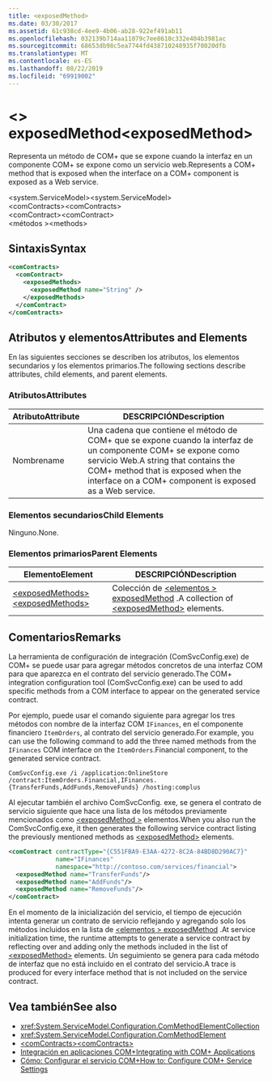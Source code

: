 ```yaml
---
title: <exposedMethod>
ms.date: 03/30/2017
ms.assetid: 61c938cd-4ee9-4b06-ab28-922ef491ab11
ms.openlocfilehash: 032139b714aa11079c7ee8610c332e404b3981ac
ms.sourcegitcommit: 68653db98c5ea7744fd438710248935f70020dfb
ms.translationtype: MT
ms.contentlocale: es-ES
ms.lasthandoff: 08/22/2019
ms.locfileid: "69919002"
---
```

# <a name="exposedmethod"></a><span data-ttu-id="4e0d0-101">\<> exposedMethod</span><span class="sxs-lookup"><span data-stu-id="4e0d0-101">\<exposedMethod></span></span>
<span data-ttu-id="4e0d0-102">Representa un método de COM+ que se expone cuando la interfaz en un componente COM+ se expone como un servicio web.</span><span class="sxs-lookup"><span data-stu-id="4e0d0-102">Represents a COM+ method that is exposed when the interface on a COM+ component is exposed as a Web service.</span></span>  
  
 <span data-ttu-id="4e0d0-103">\<system.ServiceModel></span><span class="sxs-lookup"><span data-stu-id="4e0d0-103">\<system.ServiceModel></span></span>  
<span data-ttu-id="4e0d0-104">\<comContracts></span><span class="sxs-lookup"><span data-stu-id="4e0d0-104">\<comContracts></span></span>  
<span data-ttu-id="4e0d0-105">\<comContract></span><span class="sxs-lookup"><span data-stu-id="4e0d0-105">\<comContract></span></span>  
<span data-ttu-id="4e0d0-106">\<métodos ></span><span class="sxs-lookup"><span data-stu-id="4e0d0-106">\<methods></span></span>  
  
## <a name="syntax"></a><span data-ttu-id="4e0d0-107">Sintaxis</span><span class="sxs-lookup"><span data-stu-id="4e0d0-107">Syntax</span></span>  
  
```xml  
<comContracts>
  <comContract>
    <exposedMethods>
      <exposedMethod name="String" />
    </exposedMethods>
  </comContract>
</comContracts>
```  
  
## <a name="attributes-and-elements"></a><span data-ttu-id="4e0d0-108">Atributos y elementos</span><span class="sxs-lookup"><span data-stu-id="4e0d0-108">Attributes and Elements</span></span>  
 <span data-ttu-id="4e0d0-109">En las siguientes secciones se describen los atributos, los elementos secundarios y los elementos primarios.</span><span class="sxs-lookup"><span data-stu-id="4e0d0-109">The following sections describe attributes, child elements, and parent elements.</span></span>  
  
### <a name="attributes"></a><span data-ttu-id="4e0d0-110">Atributos</span><span class="sxs-lookup"><span data-stu-id="4e0d0-110">Attributes</span></span>  
  
|<span data-ttu-id="4e0d0-111">Atributo</span><span class="sxs-lookup"><span data-stu-id="4e0d0-111">Attribute</span></span>|<span data-ttu-id="4e0d0-112">DESCRIPCIÓN</span><span class="sxs-lookup"><span data-stu-id="4e0d0-112">Description</span></span>|  
|---------------|-----------------|  
|<span data-ttu-id="4e0d0-113">Nombre</span><span class="sxs-lookup"><span data-stu-id="4e0d0-113">name</span></span>|<span data-ttu-id="4e0d0-114">Una cadena que contiene el método de COM+ que se expone cuando la interfaz de un componente COM+ se expone como servicio Web.</span><span class="sxs-lookup"><span data-stu-id="4e0d0-114">A string that contains the COM+ method that is exposed when the interface on a COM+ component is exposed as a Web service.</span></span>|  
  
### <a name="child-elements"></a><span data-ttu-id="4e0d0-115">Elementos secundarios</span><span class="sxs-lookup"><span data-stu-id="4e0d0-115">Child Elements</span></span>  
 <span data-ttu-id="4e0d0-116">Ninguno.</span><span class="sxs-lookup"><span data-stu-id="4e0d0-116">None.</span></span>  
  
### <a name="parent-elements"></a><span data-ttu-id="4e0d0-117">Elementos primarios</span><span class="sxs-lookup"><span data-stu-id="4e0d0-117">Parent Elements</span></span>  
  
|<span data-ttu-id="4e0d0-118">Elemento</span><span class="sxs-lookup"><span data-stu-id="4e0d0-118">Element</span></span>|<span data-ttu-id="4e0d0-119">DESCRIPCIÓN</span><span class="sxs-lookup"><span data-stu-id="4e0d0-119">Description</span></span>|  
|-------------|-----------------|  
|[<span data-ttu-id="4e0d0-120">\<exposedMethods></span><span class="sxs-lookup"><span data-stu-id="4e0d0-120">\<exposedMethods></span></span>](exposedmethods.md)|<span data-ttu-id="4e0d0-121">Colección de [ \<elementos > exposedMethod](exposedmethod.md) .</span><span class="sxs-lookup"><span data-stu-id="4e0d0-121">A collection of [\<exposedMethod>](exposedmethod.md) elements.</span></span>|  
  
## <a name="remarks"></a><span data-ttu-id="4e0d0-122">Comentarios</span><span class="sxs-lookup"><span data-stu-id="4e0d0-122">Remarks</span></span>  
 <span data-ttu-id="4e0d0-123">La herramienta de configuración de integración (ComSvcConfig.exe) de COM+ se puede usar para agregar métodos concretos de una interfaz COM para que aparezca en el contrato del servicio generado.</span><span class="sxs-lookup"><span data-stu-id="4e0d0-123">The COM+ integration configuration tool (ComSvcConfig.exe) can be used to add specific methods from a COM interface to appear on the generated service contract.</span></span>  
  
 <span data-ttu-id="4e0d0-124">Por ejemplo, puede usar el comando siguiente para agregar los tres métodos con nombre de la interfaz COM `IFinances`, en el componente financiero `ItemOrders`, al contrato del servicio generado.</span><span class="sxs-lookup"><span data-stu-id="4e0d0-124">For example, you can use the following command to add the three named methods from the `IFinances` COM interface on the `ItemOrders`.Financial component, to the generated service contract.</span></span>  
  
 `ComSvcConfig.exe /i /application:OnlineStore /contract:ItemOrders.Financial,IFinances.{TransferFunds,AddFunds,RemoveFunds} /hosting:complus`  
  
 <span data-ttu-id="4e0d0-125">Al ejecutar también el archivo ComSvcConfig. exe, se genera el contrato de servicio siguiente que hace una lista de los métodos previamente mencionados como [ \<exposedMethod >](exposedmethod.md) elementos.</span><span class="sxs-lookup"><span data-stu-id="4e0d0-125">When you also run the ComSvcConfig.exe, it then generates the following service contract listing the previously mentioned methods as [\<exposedMethod>](exposedmethod.md) elements.</span></span>  
  
```xml  
<comContract contractType="{C551FBA9-E3AA-4272-8C2A-84BD8D290AC7}"
             name="IFinances"
             namespace="http://contoso.com/services/financial">
  <exposedMethod name="TransferFunds"/>
  <exposedMethod name="AddFunds"/>
  <exposedMethod name="RemoveFunds"/>
</comContract>
```  
  
 <span data-ttu-id="4e0d0-126">En el momento de la inicialización del servicio, el tiempo de ejecución intenta generar un contrato de servicio reflejando y agregando solo los métodos incluidos en la lista de [ \<elementos > exposedMethod](exposedmethod.md) .</span><span class="sxs-lookup"><span data-stu-id="4e0d0-126">At service initialization time, the runtime attempts to generate a service contract by reflecting over and adding only the methods included in the list of [\<exposedMethod>](exposedmethod.md) elements.</span></span> <span data-ttu-id="4e0d0-127">Un seguimiento se genera para cada método de interfaz que no está incluido en el contrato del servicio.</span><span class="sxs-lookup"><span data-stu-id="4e0d0-127">A trace is produced for every interface method that is not included on the service contract.</span></span>  
  
## <a name="see-also"></a><span data-ttu-id="4e0d0-128">Vea también</span><span class="sxs-lookup"><span data-stu-id="4e0d0-128">See also</span></span>

- <xref:System.ServiceModel.Configuration.ComMethodElementCollection>
- <xref:System.ServiceModel.Configuration.ComMethodElement>
- [<span data-ttu-id="4e0d0-129">\<comContracts></span><span class="sxs-lookup"><span data-stu-id="4e0d0-129">\<comContracts></span></span>](comcontracts.md)
- [<span data-ttu-id="4e0d0-130">Integración en aplicaciones COM+</span><span class="sxs-lookup"><span data-stu-id="4e0d0-130">Integrating with COM+ Applications</span></span>](../../../wcf/feature-details/integrating-with-com-plus-applications.md)
- [<span data-ttu-id="4e0d0-131">Cómo: Configurar el servicio COM+</span><span class="sxs-lookup"><span data-stu-id="4e0d0-131">How to: Configure COM+ Service Settings</span></span>](../../../wcf/feature-details/how-to-configure-com-service-settings.md)
